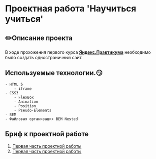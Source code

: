 # Проектная работа 'Научиться учиться'

## :pencil2:Описание проекта
В ходе прохожения первого курса **[Яндекс.Практикума](https://practicum.yandex.ru)** необходимо было создать одностраничный сайт.




## Используемые технологии.:smirk:
    - HTML 5 
        - iframe
    - СSS3
        - FlexBox
        - Animation
        - Position
        - Pseudo-Elements
    - BEM
    - Файловая организация BEM Nested

## Бриф к проектной работе
1. [Первая часть проектной работы](https://code.s3.yandex.net/web-developer/project-1/sprint-1-brief.pdf)
2. [Первая часть проектной работы](https://code.s3.yandex.net/web-developer/project-1/sprint-2-brief.pdf)
